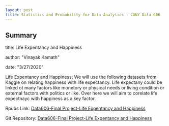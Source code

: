```yaml
---
layout: post
title: Statistics and Probability for Data Analytics - CUNY Data 606
---
```


## Summary

title: Life Expentancy and Happiness

author: "Vinayak Kamath"

date: "3/27/2020"

Life Expentancy and Happiness; We will use the following datasets from Kaggle on relating happiness with life expectancy. Life expectany could be linked ot many factors like monetory or physical needs or living condition or external factors with politics or like. Over here we will aim to corelate life expectnayc with happiness as a key factor.

Rpubs Link: [Data606-Final Project-Life Expentancy and Happiness](https://rpubs.com/kamathvk1982/608186)

Git Repository:  [Data606-Final Project-Life Expentancy and Happiness](https://github.com/kamathvk1982/Data606-FinalProject)
